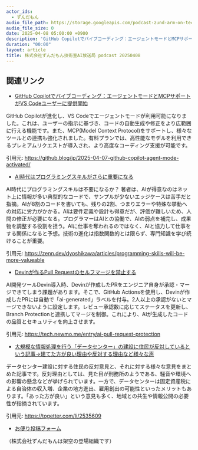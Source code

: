 ```yaml
---
actor_ids:
  - ずんだもん
audio_file_path: https://storage.googleapis.com/podcast-zund-arm-on-tech/audio/株式会社ずんだもん技術室AI放送局_podcast_20250408.mp3
audio_file_size: 0
date: 2025-04-08 05:00:00 +0900
description: 'GitHub Copilotでバイブコーディング：エージェントモードとMCPサポートがVS Codeユーザーに提供開始、AI時代はプログラミングスキルがさらに重要になる、Devinが作るPull Requestのセルフマージを禁止する、大規模な情報処理を行う「データセンター」の建設に住民が反対しているという記事→建てた方が良い理由や反対する理由など様々な声'
duration: "00:00"
layout: article
title: 株式会社ずんだもん技術室AI放送局 podcast 20250408
---
```


## 関連リンク


- [GitHub Copilotでバイブコーディング：エージェントモードとMCPサポートがVS Codeユーザーに提供開始](https://github.blog/jp/2025-04-07-github-copilot-agent-mode-activated/)  


GitHub Copilotが進化し、VS Codeでエージェントモードが利用可能になりました。これは、ユーザーの指示に基づき、コードの自動生成や修正をより広範囲に行える機能です。また、MCP(Model Context Protocol)をサポートし、様々なツールとの連携も強化されました。有料プランでは、高性能なモデルを利用できるプレミアムリクエストが導入され、より高度なコーディング支援が可能です。


引用元: https://github.blog/jp/2025-04-07-github-copilot-agent-mode-activated/


- [AI時代はプログラミングスキルがさらに重要になる](https://zenn.dev/dyoshikawa/articles/programming-skills-will-be-more-valueable)  


AI時代にプログラミングスキルは不要になるか？ 著者は、AIが得意なのはネット上に情報が多い典型的なコードで、サンプルが少ないエッジケースは苦手だと指摘。AIが8割のコードを書いても、残りの2割、つまりエラーや特殊な挙動への対応に労力がかかる。AIは要件定義や設計も得意だが、評価が難しいため、人間の修正が必要になる。プログラマーはAIとの協働で、AIの弱点を補完し、成果物を調整する役割を担う。AIに仕事を奪われるのではなく、AIと協力して仕事をする関係になると予想。技術の進化は指数関数的とは限らず、専門知識を学び続けることが重要。


引用元: https://zenn.dev/dyoshikawa/articles/programming-skills-will-be-more-valueable


- [Devinが作るPull Requestのセルフマージを禁止する](https://tech.newmo.me/entry/ai-pull-request-protection)  


AI開発ツールDevin導入時、Devinが作成したPRをエンジニア自身が承認・マージできてしまう課題があります。そこで、GitHub Actionsを使用し、Devinが作成したPRには自動で「ai-generated」ラベルを付与。2人以上の承認がないとマージできないように設定します。レビュー承認数に応じてステータスを更新し、Branch Protectionと連携してマージを制御。これにより、AIが生成したコードの品質とセキュリティを向上させます。


引用元: https://tech.newmo.me/entry/ai-pull-request-protection


- [大規模な情報処理を行う「データセンター」の建設に住民が反対しているという記事→建てた方が良い理由や反対する理由など様々な声](https://togetter.com/li/2535609)  


データセンター建設に対する住民の反対意見と、それに対する様々な意見をまとめた記事です。反対理由としては、見た目が刑務所のようである、騒音や環境への影響の懸念などが挙げられています。一方で、データセンターは固定資産税による自治体の収入増、企業の地方進出、雇用創出の可能性といったメリットもあります。「あった方が良い」という意見も多く、地域との共生や情報公開の必要性が指摘されています。


引用元: https://togetter.com/li/2535609



- [お便り投稿フォーム](https://forms.gle/ffg4JTfqdiqK62qf9)

（株式会社ずんだもんは架空の登場組織です）
